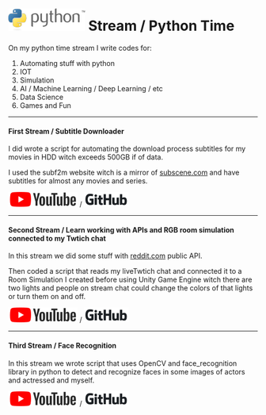 # ![python](./Logos/python.png) Stream / Python Time

On my python time stream I write codes for:
1. Automating stuff with python
2. IOT
3. Simulation
4. AI / Machine Learning / Deep Learning / etc
5. Data Science
6. Games and Fun

---

#### First Stream / Subtitle Downloader

I did wrote a script for automating the download process subtitles for my movies in HDD witch exceeds 500GB if of data.

I used the subf2m website witch is a mirror of [subscene.com](https://subscene.com) and have subtitles for almost any movies and series.


[![](./Logos/youtube.svg)](https://youtu.be/W-aYlHAP9w4) / [![Link to the repository](./Logos/github.svg)](https://github.com/ainyava/SubtitleDownloader)

---
 
#### Second Stream / Learn working with APIs and RGB room simulation connected to my Twtich chat

In this stream we did some stuff with [reddit.com](https://reddit.com) public API.

Then coded a script that reads my liveTwtich chat and connected it to a Room Simulation I created before using Unity Game Engine witch there are two lights and people on stream chat could change the colors of that lights or turn them on and off.

[![](./Logos/youtube.svg)](https://youtu.be/eUPgCauwB2Q) / [![Link to the repository](./Logos/github.svg)](https://github.com/ainyava/RGBRoomSimulation)

---
 
#### Third Stream / Face Recognition

In this stream we wrote script that uses OpenCV and face_recognition library in python to detect and recognize faces in some images of actors and actressed and myself. 

[![](./Logos/youtube.svg)](https://youtu.be/k9cjAayTjZM) / [![Link to the repository](./Logos/github.svg)](https://github.com/ainyava/SubtitleDownloader)